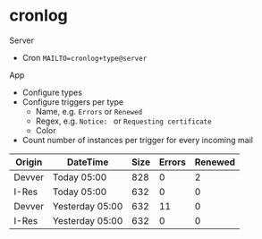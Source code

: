 cronlog
====

Server

* Cron `MAILTO=cronlog+type@server`

App

* Configure types
* Configure triggers per type
    * Name, e.g. `Errors` or `Renewed`
    * Regex, e.g. `Notice: ` or `Requesting certificate`
    * Color
* Count number of instances per trigger for every incoming mail

| Origin | DateTime        | Size | Errors    | Renewed |
| ------ | --------------- | ---- | --------- | ------- |
| Devver | Today 05:00     | 828  | 0         | 2       |
| I-Res  | Today 05:00     | 632  | 0         | 0       |
| Devver | Yesterday 05:00 | 632  | 11        | 0       |
| I-Res  | Yesterday 05:00 | 632  | 0         | 0       |

